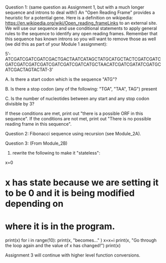 Question 1: (same question as Assignment 1, but with a much longer sequence and introns to deal with!) An "Open Reading Frame" provides a heuristic for a potential gene. Here is a definition on wikipedia: https://en.wikipedia.org/wiki/Open_reading_frameLinks to an external site. We will use our sequence and use conditional statements to apply general rules to the sequence to identify any open reading frames. Remember that this sequence has known introns so you will want to remove those as well (we did this as part of your Module 1 assignment):

5’- ATCGATCGATCGATCGACTGACTAATCATAGCTATGCATGCTACTCGATCGATCGATCGATCGATCGATCGATCGATCGATCATGCTAACATCGATCGATATCGATGCATCGACTAGTACTAT-3'    

A. Is there a start codon which is the sequence "ATG"?    

B. Is there a stop codon (any of the following: "TGA", "TAA", TAG") present    

C. Is the number of nucleotides between any start and any stop codon divisible by 3? 

If these conditions are met, print out "there is a possible ORF in this sequence". If the conditions are not met, print out "There is no possible reading frame in this sequence". 

Question 2: Fibonacci sequence using recursion (see Module_2A). 

Question 3:  (From Module_2B)

1. rewrite the following to make it "stateless": 

x=0
# x has state because we are setting it to be 0 and it is being modified depending on 
# where it is in the program. 
print(x)
for i in range(10):
    print(x, "becomes..." )
    x=x+i
    print(x, "Go through the loop again and the value of x has changed!")
print(x)

Assignment 3 will continue with higher level function conversions. 

